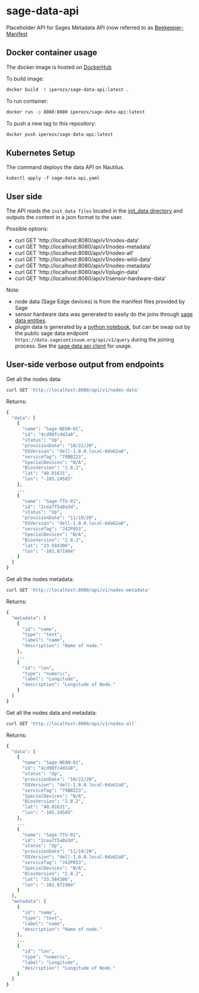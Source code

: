 # sage-data-api
Placeholder API for Sages Metadata API (now referred to as [Beekeeper-Manifest](https://github.com/waggle-sensor/beekeeper-manifest)

## Docker container usage
The docker image is hosted on [DockerHub](https://hub.docker.com/repository/docker/sagecontinuum/sage-data-api)

To build image:
```bash
docker build -t iperezx/sage-data-api:latest .
```

To run container:
```bash
docker run -p 8080:8080 iperezx/sage-data-api:latest
```

To push a new tag to this repository:
```bash
docker push iperezx/sage-data-api:latest
```

## Kubernetes Setup
The command deploys the data API on Nautilus.
```
kubectl apply -f sage-data-api.yaml
```

## User side
The API reads the `init_data files` located in the [init_data directory](/init_data/) and outputs the content in a json format to the user.

Possible options:
- curl GET 'http://localhost:8080/api/v1/nodes-data'
- curl GET 'http://localhost:8080/api/v1/nodes-metadata'
- curl GET 'http://localhost:8080/api/v1/nodes-all'
- curl GET 'http://localhost:8080/api/v1/nodes-wild-data'
- curl GET 'http://localhost:8080/api/v1/nodes-metadata'
- curl GET 'http://localhost:8080/api/v1/plugin-data'
- curl GET 'http://localhost:8080/api/v1/sensor-hardware-data'

Note: 
- node data (Sage Edge devices) is from the manifest files provided by Sage
- sensor hardware data was generated to easily do the joins through [sage data entities](https://github.com/iperezx/sage_data_entities).
- plugin data is generated by a [python notebook](pluginDataGenerator.ipynb), but can be swap out by the public sage data endpoint `https://data.sagecontinuum.org/api/v1/query` during the joining process. See the [sage data api client](https://github.com/sagecontinuum/sage-data-client) for usage.


## User-side verbose output from endpoints
Get all the nodes data:
```bash
curl GET 'http://localhost:8080/api/v1/nodes-data'
```

Returns:
```bash
{
  "data": [
    {
      "name": "Sage-NEON-01",
      "id": "4cd98fc4d2a8",
      "status": "Up",
      "provisionDate": "10/22/20",
      "OSVersion": "dell-1.0.0.local-6da62a8",
      "serviceTag": "79BBZ23",
      "SpecialDevices": "N/A",
      "BiosVersion": "2.8.2",
      "lat": "40.01631",
      "lon": "-105.24585"
    },
    ...
    {
      "name": "Sage-TTU-01",
      "id": "2cea7f5a0a3d",
      "status": "Up",
      "provisionDate": "11/19/20",
      "OSVersion": "dell-1.0.0.local-6da62a8",
      "serviceTag": "J42P853",
      "SpecialDevices": "N/A",
      "BiosVersion": "2.8.2",
      "lat": "33.584306",
      "lon": "-101.871984"
    }
  ]
}
```

Get all the nodes metadata:
```bash
curl GET 'http://localhost:8080/api/v1/nodes-metadata'
```

Returns:
```bash
{
  "metadata": [
    {
      "id": "name",
      "type": "text",
      "label": "name",
      "description": "Name of node."
    },
    ...
    {
      "id": "lon",
      "type": "numeric",
      "label": "Longitude",
      "description": "Longitude of Node."
    }
  ]
}          
```

Get all the nodes data and metadata:
```bash
curl GET 'http://localhost:8080/api/v1/nodes-all'
```

Returns:
```bash
{
  "data": [
    {
      "name": "Sage-NEON-01",
      "id": "4cd98fc4d2a8",
      "status": "Up",
      "provisionDate": "10/22/20",
      "OSVersion": "dell-1.0.0.local-6da62a8",
      "serviceTag": "79BBZ23",
      "SpecialDevices": "N/A",
      "BiosVersion": "2.8.2",
      "lat": "40.01631",
      "lon": "-105.24585"
    },
    ...
    {
      "name": "Sage-TTU-01",
      "id": "2cea7f5a0a3d",
      "status": "Up",
      "provisionDate": "11/19/20",
      "OSVersion": "dell-1.0.0.local-6da62a8",
      "serviceTag": "J42P853",
      "SpecialDevices": "N/A",
      "BiosVersion": "2.8.2",
      "lat": "33.584306",
      "lon": "-101.871984"
    }
  ],
  "metadata": [
    {
      "id": "name",
      "type": "text",
      "label": "name",
      "description": "Name of node."
    },
    ...
    {
      "id": "lon",
      "type": "numeric",
      "label": "Longitude",
      "description": "Longitude of Node."
    }
  ]
}
```